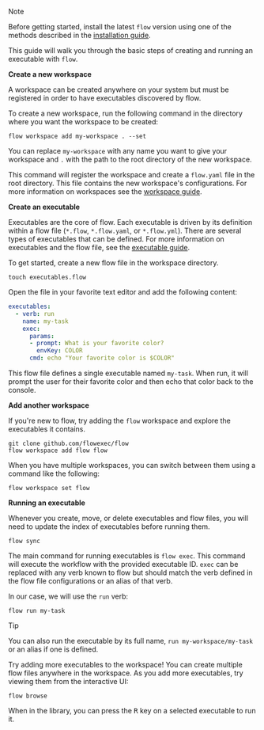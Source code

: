 > [!NOTE]
> Before getting started, install the latest `flow` version using one of the methods described in the 
> [installation guide](installation.md).

This guide will walk you through the basic steps of creating and running an executable with `flow`.

**Create a new workspace**

A workspace can be created anywhere on your system but must be registered in order to have executables discovered by flow.

To create a new workspace, run the following command in the directory where you want the workspace to be created:

```shell
flow workspace add my-workspace . --set
```

You can replace `my-workspace` with any name you want to give your workspace and `.` with the path to the root directory 
of the new workspace.

This command will register the workspace and create a `flow.yaml` file in the root directory. This file contains the new 
workspace's configurations. For more information on workspaces see the [workspace guide](guide/workspace.md).

**Create an executable**

Executables are the core of flow. Each executable is driven by its definition within a flow file (`*.flow`, `*.flow.yaml`, or `*.flow.yml`).
There are several types of executables that can be defined. For more information on executables and the flow file, see the [executable guide](guide/executable.md).

To get started, create a new flow file in the workspace directory.
    
```shell
touch executables.flow
```

Open the file in your favorite text editor and add the following content:

```yaml
executables:
  - verb: run
    name: my-task
    exec:
      params:
      - prompt: What is your favorite color?
        envKey: COLOR
      cmd: echo "Your favorite color is $COLOR"
```

This flow file defines a single executable named `my-task`. When run, it will prompt the user for their favorite color 
and then echo that color back to the console.

**Add another workspace**

If you're new to flow, try adding the `flow` workspace and explore the executables it contains.

```shell
git clone github.com/flowexec/flow
flow workspace add flow flow
```

When you have multiple workspaces, you can switch between them using a command like the following:

```shell
flow workspace set flow
```

**Running an executable**

Whenever you create, move, or delete executables and flow files, you will need to update the index of executables before running them.

```shell
flow sync
```

The main command for running executables is `flow exec`. This command will execute the workflow with the provided
executable ID. `exec` can be replaced with any verb known to flow but should match the verb defined in the flow file
configurations or an alias of that verb.

In our case, we will use the `run` verb:

```shell
flow run my-task
```

> [!TIP]
> You can also run the executable by its full name, `run my-workspace/my-task` or an alias if one is defined.

Try adding more executables to the workspace! You can create multiple flow files anywhere in the workspace. As you add more
executables, try viewing them from the interactive UI:

```shell
flow browse
```

When in the library, you can press the <kbd>R</kbd> key on a selected executable to run it.
